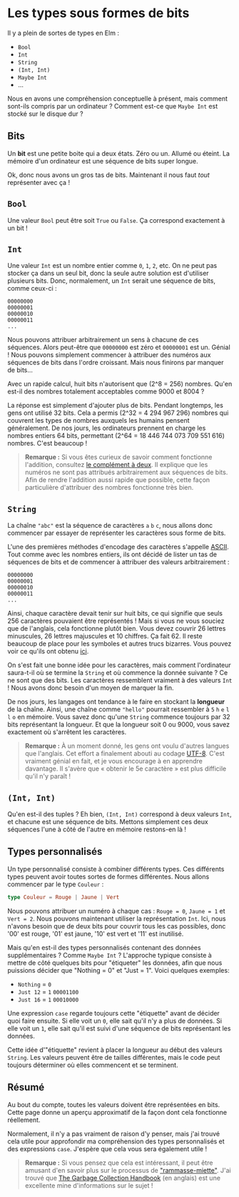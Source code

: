 # Les types sous formes de bits

Il y a plein de sortes de types en Elm :

- `Bool`
- `Int`
- `String`
- `(Int, Int)`
- `Maybe Int`
- ...

Nous en avons une compréhension conceptuelle à présent, mais comment sont-ils compris par un ordinateur ? Comment est-ce que `Maybe Int` est stocké sur le disque dur ?

## Bits

Un **bit** est une petite boite qui a deux états. Zéro ou un. Allumé ou éteint. La mémoire d'un ordinateur est une séquence de bits super longue.

Ok, donc nous avons un gros tas de bits. Maintenant il nous faut _tout_ représenter avec ça !


## `Bool`

Une valeur `Bool` peut être soit `True` ou `False`. Ça correspond exactement à un bit !


## `Int`

Une valeur `Int` est un nombre entier comme `0`, `1`, `2`, etc. On ne peut pas stocker ça dans un seul bit, donc la seule autre solution est d'utiliser plusieurs bits. Donc, normalement, un `Int` serait une séquence de bits, comme ceux-ci :

```
00000000
00000001
00000010
00000011
...
```

Nous pouvons attribuer arbitrairement un sens à chacune de ces séquences. Alors peut-être que `00000000` est zéro et `00000001` est un. Génial ! Nous pouvons simplement commencer à attribuer des numéros aux séquences de bits dans l'ordre croissant. Mais nous finirons par manquer de bits...

Avec un rapide calcul, huit bits n'autorisent que (2^8 = 256) nombres. Qu'en est-il des nombres totalement acceptables comme 9000 et 8004 ?

La réponse est simplement d'ajouter plus de bits. Pendant longtemps, les gens ont utilisé 32 bits. Cela a permis (2^32 = 4 294 967 296) nombres qui couvrent les types de nombres auxquels les humains pensent généralement. De nos jours, les ordinateurs prennent en charge les nombres entiers 64 bits, permettant (2^64 = 18 446 744 073 709 551 616) nombres. C'est beaucoup !

> **Remarque :** Si vous êtes curieux de savoir comment fonctionne l'addition, consultez [le complément à deux](https://fr.wikipedia.org/wiki/Compl%C3%A9ment_%C3%A0_deux). Il explique que les numéros ne sont pas attribués arbitrairement aux séquences de bits. Afin de rendre l'addition aussi rapide que possible, cette façon particulière d'attribuer des nombres fonctionne très bien.

## `String`

La chaîne `"abc"` est la séquence de caractères `a` `b` `c`, nous allons donc commencer par essayer de représenter les caractères sous forme de bits.

L'une des premières méthodes d'encodage des caractères s'appelle [ASCII](https://fr.wikipedia.org/wiki/American_Standard_Code_for_Information_Interchange). Tout comme avec les nombres entiers, ils ont décidé de lister un tas de séquences de bits et de commencer à attribuer des valeurs arbitrairement :


```
00000000
00000001
00000010
00000011
...
```

Ainsi, chaque caractère devait tenir sur huit bits, ce qui signifie que seuls 256 caractères pouvaient être représentés ! Mais si vous ne vous souciez que de l'anglais, cela fonctionne plutôt bien. Vous devez couvrir 26 lettres minuscules, 26 lettres majuscules et 10 chiffres. Ça fait 62. Il reste beaucoup de place pour les symboles et autres trucs bizarres. Vous pouvez voir ce qu'ils ont obtenu [ici](https://ascii.cl/).

On s'est fait une bonne idée pour les caractères, mais comment l'ordinateur saura-t-il où se termine la `String` et où commence la donnée suivante ? Ce ne sont que des bits. Les caractères ressemblent vraiment à des valeurs `Int` ! Nous avons donc besoin d'un moyen de marquer la fin.

De nos jours, les langages ont tendance à le faire en stockant la **longueur** de la chaîne. Ainsi, une chaîne comme `"hello"` pourrait ressembler à `5` `h` `e` `l` `l` `o` en mémoire. Vous savez donc qu'une `String` commence toujours par 32 bits représentant la longueur. Et que la longueur soit 0 ou 9000, vous savez exactement où s'arrêtent les caractères.

> **Remarque :** À un moment donné, les gens ont voulu d'autres langues que l'anglais. Cet effort a finalement abouti au codage [UTF-8](https://fr.wikipedia.org/wiki/UTF-8). C'est vraiment génial en fait, et je vous encourage à en apprendre davantage. Il s'avère que « obtenir le 5e caractère » est plus difficile qu'il n'y paraît !


## `(Int, Int)`

Qu'en est-il des tuples ? Eh bien, `(Int, Int)` correspond à deux valeurs `Int`, et chacune est une séquence de bits. Mettons simplement ces deux séquences l'une à côté de l'autre en mémoire restons-en là !


## Types personnalisés

Un type personnalisé consiste à combiner différents types. Ces différents types peuvent avoir toutes sortes de formes différentes. Nous allons commencer par le type `Couleur` :

```elm
type Couleur = Rouge | Jaune | Vert
```

Nous pouvons attribuer un numéro à chaque cas : `Rouge = 0`, `Jaune = 1` et `Vert = 2`. Nous pouvons maintenant utiliser la représentation `Int`. Ici, nous n'avons besoin que de deux bits pour couvrir tous les cas possibles, donc '00' est rouge, '01' est jaune, '10' est vert et '11' est inutilisé.

Mais qu'en est-il des types personnalisés contenant des données supplémentaires ? Comme `Maybe Int` ? L'approche typique consiste à mettre de côté quelques bits pour "étiqueter" les données, afin que nous puissions décider que "Nothing = 0" et "Just = 1". Voici quelques exemples:


- `Nothing` = `0`
- `Just 12` = `1` `00001100`
- `Just 16` = `1` `00010000`

Une expression `case` regarde toujours cette "étiquette" avant de décider quoi faire ensuite. Si elle voit un `0`, elle sait qu'il n'y a plus de données. Si elle voit un `1`, elle sait qu'il est suivi d'une séquence de bits représentant les données.

Cette idée d'"étiquette" revient à placer la longueur au début des valeurs `String`. Les valeurs peuvent être de tailles différentes, mais le code peut toujours déterminer où elles commencent et se terminent.



## Résumé

Au bout du compte, toutes les valeurs doivent être représentées en bits. Cette page donne un aperçu approximatif de la façon dont cela fonctionne réellement.

Normalement, il n'y a pas vraiment de raison d'y penser, mais j'ai trouvé cela utile pour approfondir ma compréhension des types personnalisés et des expressions `case`. J'espère que cela vous sera également utile !

> **Remarque :** Si vous pensez que cela est intéressant, il peut être amusant d'en savoir plus sur le processus de ["rammasse-miette"](https://fr.wikipedia.org/wiki/Ramasse-miettes_(informatique)). J'ai trouvé que [The Garbage Collection Handbook](http://gchandbook.org/) (en anglais) est une excellente mine d'informations sur le sujet !
